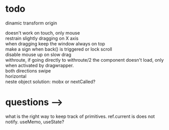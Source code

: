 # todo

dinamic transform origin  
<!-- clamp scale decrease   -->
doesn't work on touch, only mouse  
restrain slightly dragging on X axis  
when dragging keep the window always on top  
make a sign when back() is triggered or lock scroll  
disable mouse up on slow drag  
withroute, if going directly to withroute/2 the component doesn't load, only when activated by dragwrapper.  
both directions swipe  
horizontal  
neste object solution: mobx or nextCalled?  

# questions  -->
what is the right way to keep track of primitives. ref.current is does not notify. useMemo, useState?  
